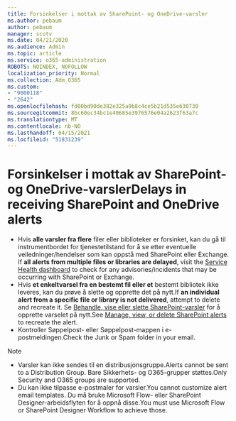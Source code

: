 ```yaml
---
title: Forsinkelser i mottak av SharePoint- og OneDrive-varsler
ms.author: pebaum
author: pebaum
manager: scotv
ms.date: 04/21/2020
ms.audience: Admin
ms.topic: article
ms.service: o365-administration
ROBOTS: NOINDEX, NOFOLLOW
localization_priority: Normal
ms.collection: Adm_O365
ms.custom:
- "9000118"
- "2642"
ms.openlocfilehash: fd00bd90de382e325a9b8c4ce5b21d535e630730
ms.sourcegitcommit: 8bc60ec34bc1e40685e3976576e04a2623f63a7c
ms.translationtype: MT
ms.contentlocale: nb-NO
ms.lasthandoff: 04/15/2021
ms.locfileid: "51831239"
---
```

# <a name="delays-in-receiving-sharepoint-and-onedrive-alerts"></a><span data-ttu-id="6744c-102">Forsinkelser i mottak av SharePoint- og OneDrive-varsler</span><span class="sxs-lookup"><span data-stu-id="6744c-102">Delays in receiving SharePoint and OneDrive alerts</span></span>

- <span data-ttu-id="6744c-103">Hvis **alle varsler fra flere** filer eller biblioteker er forsinket, kan du gå til instrumentbordet for tjenestetilstand for å se etter eventuelle veiledninger/hendelser som kan oppstå med SharePoint eller Exchange. [](https://portal.office.com/adminportal/home?ref=/servicehealth)</span><span class="sxs-lookup"><span data-stu-id="6744c-103">If **all alerts from multiple files or libraries are delayed**, visit the [Service Health dashboard](https://portal.office.com/adminportal/home?ref=/servicehealth) to check for any advisories/incidents that may be occurring with SharePoint or Exchange.</span></span>
- <span data-ttu-id="6744c-104">Hvis **et enkeltvarsel fra en bestemt fil eller et** bestemt bibliotek ikke leveres, kan du prøve å slette og opprette det på nytt.</span><span class="sxs-lookup"><span data-stu-id="6744c-104">If **an individual alert from a specific file or library is not delivered**, attempt to delete and recreate it.</span></span> <span data-ttu-id="6744c-105">Se [Behandle, vise eller slette SharePoint-varsler](https://support.microsoft.com/office/99dfb19c-9a90-4a8c-aba1-aa8c8afb0de2) for å opprette varselet på nytt.</span><span class="sxs-lookup"><span data-stu-id="6744c-105">See [Manage, view, or delete SharePoint alerts](https://support.microsoft.com/office/99dfb19c-9a90-4a8c-aba1-aa8c8afb0de2) to recreate the alert.</span></span>
- <span data-ttu-id="6744c-106">Kontroller Søppelpost- eller Søppelpost-mappen i e-postmeldingen.</span><span class="sxs-lookup"><span data-stu-id="6744c-106">Check the Junk or Spam folder in your email.</span></span>

> [!NOTE]
> - <span data-ttu-id="6744c-107">Varsler kan ikke sendes til en distribusjonsgruppe.</span><span class="sxs-lookup"><span data-stu-id="6744c-107">Alerts cannot be sent to a Distribution Group.</span></span> <span data-ttu-id="6744c-108">Bare Sikkerhets- og O365-grupper støttes.</span><span class="sxs-lookup"><span data-stu-id="6744c-108">Only Security and O365 groups are supported.</span></span>
> - <span data-ttu-id="6744c-109">Du kan ikke tilpasse e-postmaler for varsler.</span><span class="sxs-lookup"><span data-stu-id="6744c-109">You cannot customize alert email templates.</span></span> <span data-ttu-id="6744c-110">Du må bruke Microsoft Flow- eller SharePoint Designer-arbeidsflyten for å oppnå disse.</span><span class="sxs-lookup"><span data-stu-id="6744c-110">You must use Microsoft Flow or SharePoint Designer Workflow to achieve those.</span></span>
